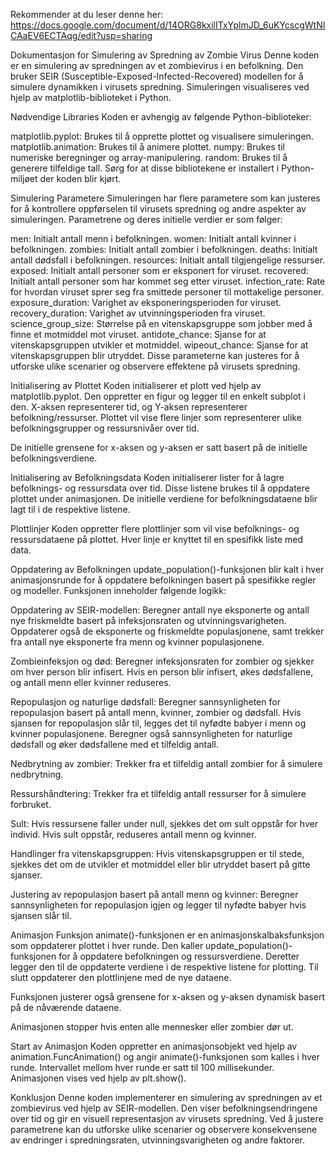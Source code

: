Rekommender at du leser denne her: https://docs.google.com/document/d/14ORG8kxilITxYplmJD_6uKYcscgWtNICAaEV6ECTAqg/edit?usp=sharing

Dokumentasjon for Simulering av Spredning av Zombie Virus
Denne koden er en simulering av spredningen av et zombievirus i en befolkning. Den bruker SEIR (Susceptible-Exposed-Infected-Recovered) modellen for å simulere dynamikken i virusets spredning. Simuleringen visualiseres ved hjelp av matplotlib-biblioteket i Python.

Nødvendige Libraries
Koden er avhengig av følgende Python-biblioteker:

matplotlib.pyplot: Brukes til å opprette plottet og visualisere simuleringen.
matplotlib.animation: Brukes til å animere plottet.
numpy: Brukes til numeriske beregninger og array-manipulering.
random: Brukes til å generere tilfeldige tall.
Sørg for at disse bibliotekene er installert i Python-miljøet der koden blir kjørt.

Simulering Parametere
Simuleringen har flere parametere som kan justeres for å kontrollere oppførselen til virusets spredning og andre aspekter av simuleringen. Parametrene og deres initielle verdier er som følger:

men: Initialt antall menn i befolkningen.
women: Initialt antall kvinner i befolkningen.
zombies: Initialt antall zombier i befolkningen.
deaths: Initialt antall dødsfall i befolkningen.
resources: Initialt antall tilgjengelige ressurser.
exposed: Initialt antall personer som er eksponert for viruset.
recovered: Initialt antall personer som har kommet seg etter viruset.
infection_rate: Rate for hvordan viruset sprer seg fra smittede personer til mottakelige personer.
exposure_duration: Varighet av eksponeringsperioden for viruset.
recovery_duration: Varighet av utvinningsperioden fra viruset.
science_group_size: Størrelse på en vitenskapsgruppe som jobber med å finne et motmiddel mot viruset.
antidote_chance: Sjanse for at vitenskapsgruppen utvikler et motmiddel.
wipeout_chance: Sjanse for at vitenskapsgruppen blir utryddet.
Disse parameterne kan justeres for å utforske ulike scenarier og observere effektene på virusets spredning.


Initialisering av Plottet
Koden initialiserer et plott ved hjelp av matplotlib.pyplot. Den oppretter en figur og legger til en enkelt subplot i den. X-aksen representerer tid, og Y-aksen representerer befolkning/ressurser. Plottet vil vise flere linjer som representerer ulike befolkningsgrupper og ressursnivåer over tid.

De initielle grensene for x-aksen og y-aksen er satt basert på de initielle befolkningsverdiene.

Initialisering av Befolkningsdata
Koden initialiserer lister for å lagre befolknings- og ressursdata over tid. Disse listene brukes til å oppdatere plottet under animasjonen. De initielle verdiene for befolkningsdataene blir lagt til i de respektive listene.

Plottlinjer
Koden oppretter flere plottlinjer som vil vise befolknings- og ressursdataene på plottet. Hver linje er knyttet til en spesifikk liste med data.

Oppdatering av Befolkningen
update_population()-funksjonen blir kalt i hver animasjonsrunde for å oppdatere befolkningen basert på spesifikke regler og modeller. Funksjonen inneholder følgende logikk:

Oppdatering av SEIR-modellen: Beregner antall nye eksponerte og antall nye friskmeldte basert på infeksjonsraten og utvinningsvarigheten. Oppdaterer også de eksponerte og friskmeldte populasjonene, samt trekker fra antall nye eksponerte fra menn og kvinner populasjonene.

Zombieinfeksjon og død: Beregner infeksjonsraten for zombier og sjekker om hver person blir infisert. Hvis en person blir infisert, økes dødsfallene, og antall menn eller kvinner reduseres.

Repopulasjon og naturlige dødsfall: Beregner sannsynligheten for repopulasjon basert på antall menn, kvinner, zombier og dødsfall. Hvis sjansen for repopulasjon slår til, legges det til nyfødte babyer i menn og kvinner populasjonene. Beregner også sannsynligheten for naturlige dødsfall og øker dødsfallene med et tilfeldig antall.

Nedbrytning av zombier: Trekker fra et tilfeldig antall zombier for å simulere nedbrytning.

Ressurshåndtering: Trekker fra et tilfeldig antall ressurser for å simulere forbruket.

Sult: Hvis ressursene faller under null, sjekkes det om sult oppstår for hver individ. Hvis sult oppstår, reduseres antall menn og kvinner.

Handlinger fra vitenskapsgruppen: Hvis vitenskapsgruppen er til stede, sjekkes det om de utvikler et motmiddel eller blir utryddet basert på gitte sjanser.

Justering av repopulasjon basert på antall menn og kvinner: Beregner sannsynligheten for repopulasjon igjen og legger til nyfødte babyer hvis sjansen slår til.

Animasjon Funksjon
animate()-funksjonen er en animasjonskalbaksfunksjon som oppdaterer plottet i hver runde. Den kaller update_population()-funksjonen for å oppdatere befolkningen og ressursverdiene. Deretter legger den til de oppdaterte verdiene i de respektive listene for plotting. Til slutt oppdaterer den plottlinjene med de nye dataene.

Funksjonen justerer også grensene for x-aksen og y-aksen dynamisk basert på de nåværende dataene.

Animasjonen stopper hvis enten alle mennesker eller zombier dør ut.

Start av Animasjon
Koden oppretter en animasjonsobjekt ved hjelp av animation.FuncAnimation() og angir animate()-funksjonen som kalles i hver runde. Intervallet mellom hver runde er satt til 100 millisekunder. Animasjonen vises ved hjelp av plt.show().

Konklusjon
Denne koden implementerer en simulering av spredningen av et zombievirus ved hjelp av SEIR-modellen. Den viser befolkningsendringene over tid og gir en visuell representasjon av virusets spredning. Ved å justere parametrene kan du utforske ulike scenarier og observere konsekvensene av endringer i spredningsraten, utvinningsvarigheten og andre faktorer.
